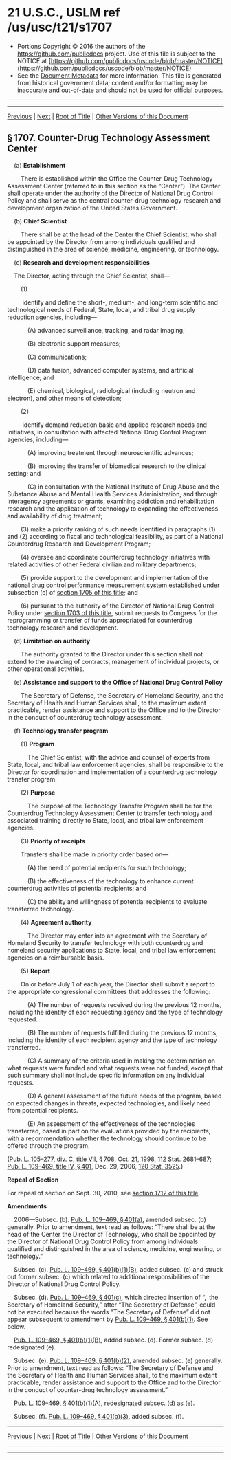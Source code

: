 ---
---

# 21 U.S.C., USLM ref /us/usc/t21/s1707

* Portions Copyright © 2016 the authors of the https://github.com/publicdocs project.
  Use of this file is subject to the NOTICE at [https://github.com/publicdocs/uscode/blob/master/NOTICE](https://github.com/publicdocs/uscode/blob/master/NOTICE)
* See the [Document Metadata](././../../../..//README.md) for more information.
  This file is generated from historical government data; content and/or formatting may be inaccurate and out-of-date and should not be used for official purposes.

----------
----------

[Previous](./../../../..//us/usc/t21/ch22/m__us_usc_t21_s1706.md) | [Next](./../../../..//us/usc/t21/ch22/m__us_usc_t21_s1708.md) | [Root of Title](./../../../../) | [Other Versions of this Document](https://publicdocs.github.io/go/links?ns=uslm&ref=%2Fus%2Fusc%2Ft21%2Fs1707)

## § 1707. Counter-Drug Technology Assessment Center

    (a) __Establishment__ 

        There is established within the Office the Counter-Drug Technology Assessment Center (referred to in this section as the “Center”). The Center shall operate under the authority of the Director of National Drug Control Policy and shall serve as the central counter-drug technology research and development organization of the United States Government.

    (b) __Chief Scientist__ 

        There shall be at the head of the Center the Chief Scientist, who shall be appointed by the Director from among individuals qualified and distinguished in the area of science, medicine, engineering, or technology.

    (c) __Research and development responsibilities__ 

    The Director, acting through the Chief Scientist, shall—

        (1)

         identify and define the short-, medium-, and long-term scientific and technological needs of Federal, State, local, and tribal drug supply reduction agencies, including—

            (A) advanced surveillance, tracking, and radar imaging;

            (B) electronic support measures;

            (C) communications;

            (D) data fusion, advanced computer systems, and artificial intelligence; and

            (E) chemical, biological, radiological (including neutron and electron), and other means of detection;

        (2)

         identify demand reduction basic and applied research needs and initiatives, in consultation with affected National Drug Control Program agencies, including—

            (A) improving treatment through neuroscientific advances;

            (B) improving the transfer of biomedical research to the clinical setting; and

            (C) in consultation with the National Institute of Drug Abuse and the Substance Abuse and Mental Health Services Administration, and through interagency agreements or grants, examining addiction and rehabilitation research and the application of technology to expanding the effectiveness and availability of drug treatment;

        (3) make a priority ranking of such needs identified in paragraphs (1) and (2) according to fiscal and technological feasibility, as part of a National Counterdrug Research and Development Program;

        (4) oversee and coordinate counterdrug technology initiatives with related activities of other Federal civilian and military departments;

        (5) provide support to the development and implementation of the national drug control performance measurement system established under subsection (c) of [section 1705 of this title][/us/usc/t21/s1705]; and

        (6) pursuant to the authority of the Director of National Drug Control Policy under [section 1703 of this title][/us/usc/t21/s1703], submit requests to Congress for the reprogramming or transfer of funds appropriated for counterdrug technology research and development.

    (d) __Limitation on authority__ 

        The authority granted to the Director under this section shall not extend to the awarding of contracts, management of individual projects, or other operational activities.

    (e) __Assistance and support to the Office of National Drug Control Policy__ 

        The Secretary of Defense, the Secretary of Homeland Security, and the Secretary of Health and Human Services shall, to the maximum extent practicable, render assistance and support to the Office and to the Director in the conduct of counterdrug technology assessment.

    (f) __Technology transfer program__ 

        (1) __Program__ 

            The Chief Scientist, with the advice and counsel of experts from State, local, and tribal law enforcement agencies, shall be responsible to the Director for coordination and implementation of a counterdrug technology transfer program.

        (2) __Purpose__ 

            The purpose of the Technology Transfer Program shall be for the Counterdrug Technology Assessment Center to transfer technology and associated training directly to State, local, and tribal law enforcement agencies.

        (3) __Priority of receipts__ 

        Transfers shall be made in priority order based on—

            (A) the need of potential recipients for such technology;

            (B) the effectiveness of the technology to enhance current counterdrug activities of potential recipients; and

            (C) the ability and willingness of potential recipients to evaluate transferred technology.

        (4) __Agreement authority__ 

            The Director may enter into an agreement with the Secretary of Homeland Security to transfer technology with both counterdrug and homeland security applications to State, local, and tribal law enforcement agencies on a reimbursable basis.

        (5) __Report__ 

        On or before July 1 of each year, the Director shall submit a report to the appropriate congressional committees that addresses the following:

            (A) The number of requests received during the previous 12 months, including the identity of each requesting agency and the type of technology requested.

            (B) The number of requests fulfilled during the previous 12 months, including the identity of each recipient agency and the type of technology transferred.

            (C) A summary of the criteria used in making the determination on what requests were funded and what requests were not funded, except that such summary shall not include specific information on any individual requests.

            (D) A general assessment of the future needs of the program, based on expected changes in threats, expected technologies, and likely need from potential recipients.

            (E) An assessment of the effectiveness of the technologies transferred, based in part on the evaluations provided by the recipients, with a recommendation whether the technology should continue to be offered through the program.

([Pub. L. 105–277, div. C, title VII, § 708][/us/pl/105/277/s708], Oct. 21, 1998, [112 Stat. 2681–687][/us/stat/112/2681-687]; [Pub. L. 109–469, title IV, § 401][/us/pl/109/469/s401], Dec. 29, 2006, [120 Stat. 3525][/us/stat/120/3525].)

 __Repeal of Section__ 

For repeal of section on Sept. 30, 2010, see [section 1712 of this title][/us/usc/t21/s1712].

 __Amendments__ 

    2006—Subsec. (b). [Pub. L. 109–469, § 401(a)][/us/pl/109/469/s401/a], amended subsec. (b) generally. Prior to amendment, text read as follows: “There shall be at the head of the Center the Director of Technology, who shall be appointed by the Director of National Drug Control Policy from among individuals qualified and distinguished in the area of science, medicine, engineering, or technology.”

    Subsec. (c). [Pub. L. 109–469, § 401(b)(1)(B)][/us/pl/109/469/s401/b/1/B], added subsec. (c) and struck out former subsec. (c) which related to additional responsibilities of the Director of National Drug Control Policy.

    Subsec. (d). [Pub. L. 109–469, § 401(c)][/us/pl/109/469/s401/c], which directed insertion of “, the Secretary of Homeland Security,” after “The Secretary of Defense”, could not be executed because the words “The Secretary of Defense” did not appear subsequent to amendment by [Pub. L. 109–469, § 401(b)(1)][/us/pl/109/469/s401/b/1]. See below.

    [Pub. L. 109–469, § 401(b)(1)(B)][/us/pl/109/469/s401/b/1/B], added subsec. (d). Former subsec. (d) redesignated (e).

    Subsec. (e). [Pub. L. 109–469, § 401(b)(2)][/us/pl/109/469/s401/b/2], amended subsec. (e) generally. Prior to amendment, text read as follows: “The Secretary of Defense and the Secretary of Health and Human Services shall, to the maximum extent practicable, render assistance and support to the Office and to the Director in the conduct of counter-drug technology assessment.”

    [Pub. L. 109–469, § 401(b)(1)(A)][/us/pl/109/469/s401/b/1/A], redesignated subsec. (d) as (e).

    Subsec. (f). [Pub. L. 109–469, § 401(b)(3)][/us/pl/109/469/s401/b/3], added subsec. (f).

----------

[Previous](./../../../..//us/usc/t21/ch22/m__us_usc_t21_s1706.md) | [Next](./../../../..//us/usc/t21/ch22/m__us_usc_t21_s1708.md) | [Root of Title](./../../../../) | [Other Versions of this Document](https://publicdocs.github.io/go/links?ns=uslm&ref=%2Fus%2Fusc%2Ft21%2Fs1707)

----------
----------

[/us/usc/t21/s1705]: https://publicdocs.github.io/go/links?ns=uslm&ref=%2Fus%2Fusc%2Ft21%2Fs1705
[/us/usc/t21/s1703]: https://publicdocs.github.io/go/links?ns=uslm&ref=%2Fus%2Fusc%2Ft21%2Fs1703
[/us/pl/105/277/s708]: https://publicdocs.github.io/go/links?ns=uslm&ref=%2Fus%2Fpl%2F105%2F277%2Fs708
[/us/stat/112/2681-687]: https://publicdocs.github.io/go/links?ns=uslm&ref=%2Fus%2Fstat%2F112%2F2681-687
[/us/pl/109/469/s401]: https://publicdocs.github.io/go/links?ns=uslm&ref=%2Fus%2Fpl%2F109%2F469%2Fs401
[/us/stat/120/3525]: https://publicdocs.github.io/go/links?ns=uslm&ref=%2Fus%2Fstat%2F120%2F3525
[/us/usc/t21/s1712]: https://publicdocs.github.io/go/links?ns=uslm&ref=%2Fus%2Fusc%2Ft21%2Fs1712
[/us/pl/109/469/s401/a]: https://publicdocs.github.io/go/links?ns=uslm&ref=%2Fus%2Fpl%2F109%2F469%2Fs401%2Fa
[/us/pl/109/469/s401/b/1/B]: https://publicdocs.github.io/go/links?ns=uslm&ref=%2Fus%2Fpl%2F109%2F469%2Fs401%2Fb%2F1%2FB
[/us/pl/109/469/s401/c]: https://publicdocs.github.io/go/links?ns=uslm&ref=%2Fus%2Fpl%2F109%2F469%2Fs401%2Fc
[/us/pl/109/469/s401/b/1]: https://publicdocs.github.io/go/links?ns=uslm&ref=%2Fus%2Fpl%2F109%2F469%2Fs401%2Fb%2F1
[/us/pl/109/469/s401/b/1/B]: https://publicdocs.github.io/go/links?ns=uslm&ref=%2Fus%2Fpl%2F109%2F469%2Fs401%2Fb%2F1%2FB
[/us/pl/109/469/s401/b/2]: https://publicdocs.github.io/go/links?ns=uslm&ref=%2Fus%2Fpl%2F109%2F469%2Fs401%2Fb%2F2
[/us/pl/109/469/s401/b/1/A]: https://publicdocs.github.io/go/links?ns=uslm&ref=%2Fus%2Fpl%2F109%2F469%2Fs401%2Fb%2F1%2FA
[/us/pl/109/469/s401/b/3]: https://publicdocs.github.io/go/links?ns=uslm&ref=%2Fus%2Fpl%2F109%2F469%2Fs401%2Fb%2F3


